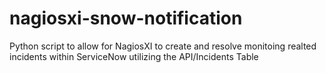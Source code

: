 # nagiosxi-snow-notification
Python script to allow for NagiosXI to create and resolve monitoing realted incidents within ServiceNow utilizing the API/Incidents Table
